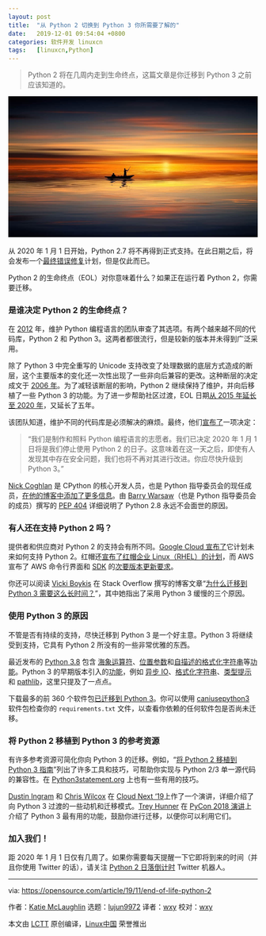 ```yaml
---
layout: post
title:	"从 Python 2 切换到 Python 3 你所需要了解的"
date:	2019-12-01 09:54:04 +0800 
categories:	软件开发 linuxcn 
tags:	[linuxcn,Python]
---
```




> 
> Python 2 将在几周内走到生命终点，这篇文章是你迁移到 Python 3 之前应该知道的。
> 
> 
> 


![](/Asserts/Images/album/201912/01/095336lbppn8qp1nnnwqqp.jpg)


从 2020 年 1 月 1 日开始，Python 2.7 将不再得到正式支持。在此日期之后，将会发布一个[最终错误修复](https://www.python.org/dev/peps/pep-0373/#maintenance-releases)计划，但是仅此而已。


Python 2 的生命终点（EOL）对你意味着什么？如果正在运行着 Python 2，你需要迁移。


### 是谁决定 Python 2 的生命终点？


在 [2012](https://github.com/python/peps/commit/a733bc927acbca16bfa3de486fb2c7d3f767a748) 年，维护 Python 编程语言的团队审查了其选项。有两个越来越不同的代码库，Python 2 和 Python 3。这两者都很流行，但是较新的版本并未得到广泛采用。


除了 Python 3 中完全重写的 Unicode 支持改变了处理数据的底层方式造成的断层，这个主要版本的变化还一次性出现了一些非向后兼容的更改。这种断层的决定成文于 [2006 年](https://www.python.org/dev/peps/pep-3000/#compatibility-and-transition)。为了减轻该断层的影响，Python 2 继续保持了维护，并向后移植了一些 Python 3 的功能。为了进一步帮助社区过渡，EOL 日期[从 2015 年延长至 2020 年](https://github.com/python/peps/commit/f82462002b86feff36215b4230be28967039b0cc)，又延长了五年。


该团队知道，维护不同的代码库是必须解决的麻烦。最终，他们[宣布了](https://www.python.org/doc/sunset-python-2/)一项决定：



> 
> “我们是制作和照料 Python 编程语言的志愿者。我们已决定 2020 年 1 月 1 日将是我们停止使用 Python 2 的日子。这意味着在这一天之后，即使有人发现其中存在安全问题，我们也将不再对其进行改进。你应尽快升级到 Python 3。”
> 
> 
> 


[Nick Coghlan](https://twitter.com/ncoghlan_dev) 是 CPython 的核心开发人员，也是 Python 指导委员会的现任成员，[在他的博客中添加了更多信息](http://python-notes.curiousefficiency.org/en/latest/python3/questions_and_answers.html)。由 [Barry Warsaw](https://twitter.com/pumpichank)（也是 Python 指导委员会的成员）撰写的 [PEP 404](https://www.python.org/dev/peps/pep-0404/) 详细说明了 Python 2.8 永远不会面世的原因。


### 有人还在支持 Python 2 吗？


提供者和供应商对 Python 2 的支持会有所不同。[Google Cloud 宣布了](https://cloud.google.com/python/docs/python2-sunset/?utm_source=osdc&utm_medium=blog&utm_campaign=pysunset)它计划未来如何支持 Python 2。红帽还[宣布了红帽企业 Linux（RHEL）的计划](https://access.redhat.com/solutions/4455511)，而 AWS 宣布了 AWS 命令行界面和 [SDK](https://aws.amazon.com/sdk-for-python/) 的[次要版本更新要求](https://aws.amazon.com/blogs/developer/deprecation-of-python-2-6-and-python-3-3-in-botocore-boto3-and-the-aws-cli/)。


你还可以阅读 [Vicki Boykis](https://twitter.com/vboykis) 在 Stack Overflow 撰写的博客文章“[为什么迁移到 Python 3 需要这么长时间？](https://stackoverflow.blog/2019/11/14/why-is-the-migration-to-python-3-taking-so-long/)”，其中她指出了采用 Python 3 缓慢的三个原因。


### 使用 Python 3 的原因


不管是否有持续的支持，尽快迁移到 Python 3 是一个好主意。Python 3 将继续受到支持，它具有 Python 2 所没有的一些非常优雅的东西。


最近发布的 [Python 3.8](https://www.python.org/downloads/) 包含 [海象运算符](https://docs.python.org/3.8/whatsnew/3.8.html#assignment-expressions)、[位置参数](https://docs.python.org/3.8/whatsnew/3.8.html#positional-only-parameters)和[自描述的格式化字符串](https://docs.python.org/3.8/whatsnew/3.8.html#f-strings-support-for-self-documenting-expressions-and-debugging)等[功能](https://docs.python.org/3.8/whatsnew/3.8.html)。Python 3 的早期版本引入的[功能](https://docs.python.org/3.8/whatsnew/index.html)，例如 [异步 IO](https://docs.python.org/3.8/library/asyncio.html#module-asyncio)、[格式化字符串](https://docs.python.org/3.7/whatsnew/3.6.html#pep-498-formatted-string-literals)、[类型提示](https://docs.python.org/3.7/whatsnew/3.5.html#pep-484-type-hints) 和 [pathlib](https://docs.python.org/3.8/library/pathlib.html#module-pathlib)，这里只提及了一点点。


下载最多的前 360 个软件包[已迁移到 Python 3](http://py3readiness.org/)。你可以使用 [caniusepython3](https://pypi.org/project/caniusepython3/) 软件包检查你的 `requirements.txt` 文件，以查看你依赖的任何软件包是否尚未迁移。


### 将 Python 2 移植到 Python 3 的参考资源


有许多参考资源可简化你向 Python 3 的迁移。例如，“[将 Python 2 移植到 Python 3 指南](https://docs.python.org/3/howto/pyporting.html)”列出了许多工具和技巧，可帮助你实现与 Python 2/3 单一源代码的兼容性。在 [Python3statement.org](https://python3statement.org/practicalities/) 上也有一些有用的技巧。


[Dustin Ingram](https://twitter.com/di_codes) 和 [Chris Wilcox](https://twitter.com/chriswilcox47) 在 [Cloud Next ‘19](https://www.youtube.com/watch?v=Bye7Rms0Vgw&utm_source=osdc&utm_medium=blog&utm_campaign=pysunset)上作了一个演讲，详细介绍了向 Python 3 过渡的一些动机和迁移模式。[Trey Hunner](https://twitter.com/treyhunner) 在 [PyCon 2018 演讲](https://www.youtube.com/watch?v=klaGx9Q_SOA)上介绍了 Python 3 最有用的功能，鼓励你进行迁移，以便你可以利用它们。


### 加入我们！


距 2020 年 1 月 1 日仅有几周了。如果你需要每天提醒一下它即将到来的时间（并且你使用 Twitter 的话），请关注 [Python 2 日落倒计时](https://twitter.com/python2sunset) Twitter 机器人。




---


via: <https://opensource.com/article/19/11/end-of-life-python-2>


作者：[Katie McLaughlin](https://opensource.com/users/glasnt) 选题：[lujun9972](https://github.com/lujun9972) 译者：[wxy](https://github.com/wxy) 校对：[wxy](https://github.com/wxy)


本文由 [LCTT](https://github.com/LCTT/TranslateProject) 原创编译，[Linux中国](https://linux.cn/) 荣誉推出
